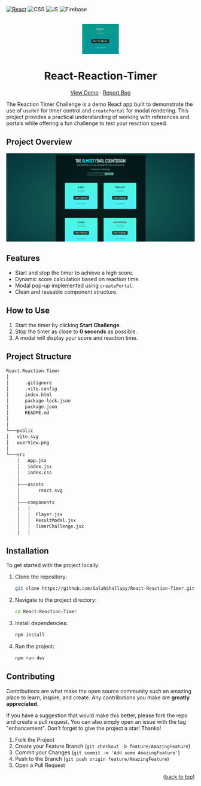<div id="top"></div>

[![React](https://img.shields.io/badge/react-%2320232a.svg?style=for-the-badge&logo=react&logoColor=%2361DAFB)](https://react.dev/)
![CSS](https://img.shields.io/badge/CSS3-1572B6?style=for-the-badge&logo=css3&logoColor=white)
![JS](https://img.shields.io/badge/JavaScript-F7DF1E?style=for-the-badge&logo=javascript&logoColor=black)
![Firebase](https://img.shields.io/badge/firebase-%23039BE5.svg?style=for-the-badge&logo=firebase)

<!-- PROJECT LOGO -->
<br />
<div align="center">
  <a href="hhttps://react-reaction-timer.web.app/">
    <img src="./public/logo.png" alt="Logo" height="80"  >
  </a>
  <h1 align="center">React-Reaction-Timer</h1>

  <p align="center">
    <a href="https://react-reaction-timer.web.app/">View Demo</a>
    ·
    <a href="https://github.com/SalahShallapy/React-Reaction-Timer/issues">Report Bug</a>
  </p>
</div>

The Reaction Timer Challenge is a demo React app built to demonstrate the use of `useRef` for timer control and `createPortal` for modal rendering. This project provides a practical understanding of working with references and portals while offering a fun challenge to test your reaction speed.

## Project Overview

![Project OverView](./public/OverView.png)

## Features

- Start and stop the timer to achieve a high score.
- Dynamic score calculation based on reaction time.
- Modal pop-up implemented using `createPortal`.
- Clean and reusable component structure.

## How to Use

1. Start the timer by clicking **Start Challenge**.
2. Stop the timer as close to **0 seconds** as possible.
3. A modal will display your score and reaction time.

## Project Structure

```
React-Reaction-Timer
│
│      .gitignore
│      .vite.config
│      index.html
│      package-lock.json
│      package.json
│      README.md
│
│
└───public
│   vite.svg
│   overView.png
│
└───src
    │   App.jsx
    │   index.jsx
    │   index.css
    │
    ├───assets
    │       react.svg
    │
    ├───components
    │   │
    │   │  Player.jsx
    │   │  ResultModal.jsx
    │   │  TimerChallenge.jsx
    │   │
```

## Installation

To get started with the project locally:

1. Clone the repository:
   ```bash
   git clone https://github.com/SalahShallapy/React-Reaction-Timer.git
   ```
2. Navigate to the project directory:
   ```bash
   cd React-Reaction-Timer
   ```
3. Install dependencies:
   ```bash
   npm install
   ```
4. Run the project:

   ```bash
   npm run dev
   ```

## Contributing

Contributions are what make the open source community such an amazing place to learn, inspire, and create. Any contributions you make are **greatly appreciated**.

If you have a suggestion that would make this better, please fork the repo and create a pull request. You can also simply open an issue with the tag "enhancement".
Don't forget to give the project a star! Thanks!

1.  Fork the Project
2.  Create your Feature Branch (`git checkout -b feature/AmazingFeature`)
3.  Commit your Changes (`git commit -m 'Add some AmazingFeature'`)
4.  Push to the Branch (`git push origin feature/AmazingFeature`)
5.  Open a Pull Request

   <p align="right">(<a href="#top">back to top</a>)</p>
